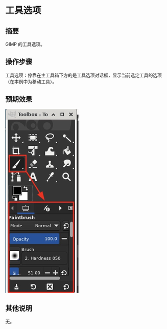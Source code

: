 # 工具选项

## 摘要

 GIMP 的工具选项。

## 操作步骤

工具选项：停靠在主工具箱下方的是工具选项对话框，显示当前选定工具的选项（在本例中为移动工具）。

## 预期效果

![工具选项](./img/工具选项.png)

## 其他说明

无。
